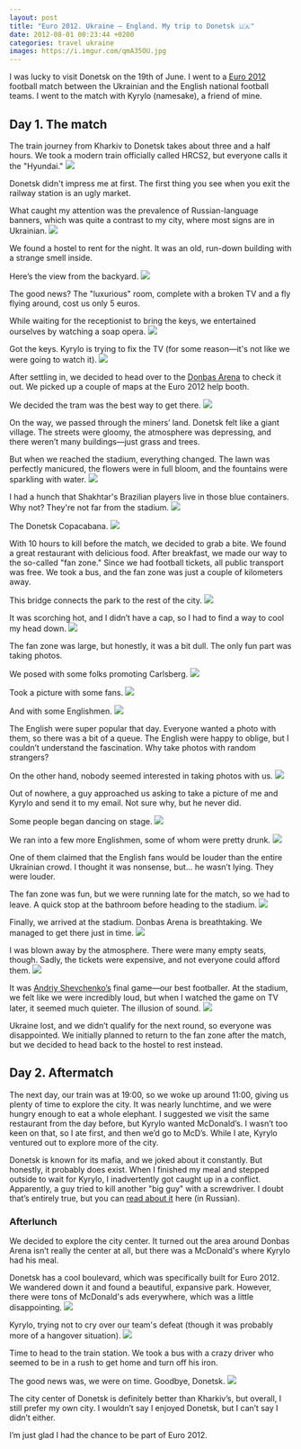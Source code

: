 ```yaml
---
layout: post
title: "Euro 2012. Ukraine – England. My trip to Donetsk 🇺🇦"
date: 2012-08-01 00:23:44 +0200
categories: travel ukraine
images: https://i.imgur.com/qmA35OU.jpg
---
```


I was lucky to visit Donetsk on the 19th of June. I went to a [Euro 2012](https://www.uefa.com/uefaeuro/history/seasons/2012/)
football match between the Ukrainian and the English national football teams. I
went to the match with Kyrylo (namesake), a friend of mine.

## Day 1. The match

The train journey from Kharkiv to Donetsk takes about three and a half hours. We
took a modern train officially called HRCS2, but everyone calls it the
"Hyundai."
<img src="https://i.imgur.com/ffsY3Nf.jpg">

Donetsk didn't impress me at first. The first thing you see when you exit the
railway station is an ugly market.

What caught my attention was the prevalence of Russian-language banners, which
was quite a contrast to my city, where most signs are in Ukrainian.
<img src="https://i.imgur.com/0F21Zti.jpg">

We found a hostel to rent for the night. It was an old, run-down building with a
strange smell inside.

Here’s the view from the backyard.
<img src="https://i.imgur.com/iAcsF88.jpg">

The good news? The "luxurious" room, complete with a broken TV and a fly flying
around, cost us only 5 euros.

While waiting for the receptionist to bring the keys, we entertained ourselves
by watching a soap opera.
<img src="https://i.imgur.com/uVrrV8I.jpg" loading="lazy">

Got the keys. Kyrylo is trying to fix the TV (for some reason—it's not like we
were going to watch it).
<img src="https://i.imgur.com/5uotEkU.jpg" loading="lazy">

After settling in, we decided to head over to the
[Donbas Arena](https://en.wikipedia.org/wiki/Donbas_Arena)
to check it out. We picked up a couple of maps at the Euro 2012 help booth.

We decided the tram was the best way to get there.
<img src="https://i.imgur.com/51vVa9r.jpg" loading="lazy">

On the way, we passed through the miners’ land. Donetsk felt like a giant
village. The streets were gloomy, the atmosphere was depressing, and there
weren’t many buildings—just grass and trees.

But when we reached the stadium, everything changed. The lawn was perfectly
manicured, the flowers were in full bloom, and the fountains were sparkling with
water.
<img src="https://i.imgur.com/rZCx8kV.jpg" loading="lazy">

I had a hunch that Shakhtar's Brazilian players live in those blue containers.
Why not? They're not far from the stadium.
<img src="https://i.imgur.com/KsXl5ub.jpg" loading="lazy">

The Donetsk Copacabana.
<img src="https://i.imgur.com/sA8EItZ.jpg" loading="lazy">

With 10 hours to kill before the match, we decided to grab a bite. We found a
great restaurant with delicious food. After breakfast, we made our way to the
so-called "fan zone." Since we had football tickets, all public transport was
free. We took a bus, and the fan zone was just a couple of kilometers away.

This bridge connects the park to the rest of the city.
<img src="https://i.imgur.com/tQ0bPM7.jpg" loading="lazy">

It was scorching hot, and I didn’t have a cap, so I had to find a way to cool my
head down.
<img src="https://i.imgur.com/YoKFTCK.jpg" loading="lazy">

The fan zone was large, but honestly, it was a bit dull. The only fun part was taking photos.

We posed with some folks promoting Carlsberg.
<img src="https://i.imgur.com/rQ0YycP.jpg" loading="lazy">

Took a picture with some fans.
<img src="https://i.imgur.com/t3vaEUy.jpg" loading="lazy">

And with some Englishmen.
<img src="https://i.imgur.com/DY5rysE.jpg" loading="lazy">

The English were super popular that day. Everyone wanted a photo with them, so
there was a bit of a queue. The English were happy to oblige, but I couldn’t
understand the fascination. Why take photos with random strangers?

On the other hand, nobody seemed interested in taking photos with us.
<img src="https://i.imgur.com/D0GK35Q.jpg" loading="lazy">

Out of nowhere, a guy approached us asking to take a picture of me and Kyrylo
and send it to my email. Not sure why, but he never did.

Some people began dancing on stage.
<img src="https://i.imgur.com/07olMJZ.jpg" loading="lazy">

We ran into a few more Englishmen, some of whom were pretty drunk.
<img src="https://i.imgur.com/BMRAyIR.jpg" loading="lazy">

One of them claimed that the English fans would be louder than the entire
Ukrainian crowd. I thought it was nonsense, but... he wasn’t lying. They were
louder.

The fan zone was fun, but we were running late for the match, so we had to
leave. A quick stop at the bathroom before heading to the stadium.
<img src="https://i.imgur.com/GMaEDHl.jpg" loading="lazy">

Finally, we arrived at the stadium. Donbas Arena is breathtaking. We managed to
get there just in time.
<img src="https://i.imgur.com/qmA35OU.jpg" loading="lazy">

I was blown away by the atmosphere. There were many empty seats, though. Sadly,
the tickets were expensive, and not everyone could afford them.
<img src="https://i.imgur.com/TKVt6mX.jpg" loading="lazy">

It was [Andriy Shevchenko’s](https://en.wikipedia.org/wiki/Andriy_Shevchenko)
final game—our best footballer. At the stadium, we
felt like we were incredibly loud, but when I watched the game on TV later, it
seemed much quieter. The illusion of sound.
<img src="https://i.imgur.com/Yti2ewy.jpg" loading="lazy">

Ukraine lost, and we didn’t qualify for the next round, so everyone was
disappointed. We initially planned to return to the fan zone after the match,
but we decided to head back to the hostel to rest instead.

## Day 2. Aftermatch

The next day, our train was at 19:00, so we woke up around 11:00, giving us
plenty of time to explore the city. It was nearly lunchtime, and we were hungry
enough to eat a whole elephant. I suggested we visit the same restaurant from
the day before, but Kyrylo wanted McDonald’s. I wasn’t too keen on that, so I
ate first, and then we’d go to McD’s. While I ate, Kyrylo ventured out to
explore more of the city.

Donetsk is known for its mafia, and we joked about it constantly. But honestly,
it probably does exist. When I finished my meal and stepped outside to wait for
Kyrylo, I inadvertently got caught up in a conflict. Apparently, a guy tried to
kill another "big guy" with a screwdriver. I doubt that’s entirely true, but you
can [read about it](http://podrobnosti.ua/criminal/2012/06/21/843068.html) here
(in Russian).

### Afterlunch

We decided to explore the city center. It turned out the area around Donbas
Arena isn’t really the center at all, but there was a McDonald's where Kyrylo
had his meal.

Donetsk has a cool boulevard, which was specifically built for Euro 2012. We
wandered down it and found a beautiful, expansive park. However, there were tons
of McDonald's ads everywhere, which was a little disappointing.
<img src="https://i.imgur.com/AMP0qNp.jpg" loading="lazy">

Kyrylo, trying not to cry over our team's defeat (though it was probably more of
a hangover situation).
<img src="https://i.imgur.com/qenNj2P.jpg" loading="lazy">

Time to head to the train station. We took a bus with a crazy driver who seemed
to be in a rush to get home and turn off his iron.

The good news was, we were on time. Goodbye, Donetsk.
<img src="https://i.imgur.com/mSY2QHB.jpg" loading="lazy">

The city center of Donetsk is definitely better than Kharkiv’s, but overall, I
still prefer my own city. I wouldn’t say I enjoyed Donetsk, but I can’t say I
didn’t either.

I’m just glad I had the chance to be part of Euro 2012.

